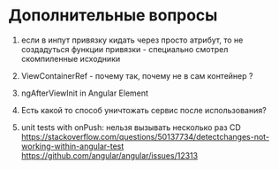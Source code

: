 # Дополнительные вопросы


1. если в инпут привязку кидать через просто атрибут, то не создадуться функции привязки - специально смотрел скомпиленные исходники


2.  ViewContainerRef - почему так, почему не в сам контейнер ?


3. ngAfterViewInit in Angular Element


4. Есть какой то способ уничтожать сервис после использования?


5. unit tests with onPush: нельзя вызывать несколько раз CD
https://stackoverflow.com/questions/50137734/detectchanges-not-working-within-angular-test
https://github.com/angular/angular/issues/12313
